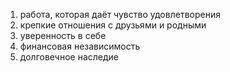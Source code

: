 1. работа, которая даёт чувство удовлетворения
2. крепкие отношения с друзьями и родными
3. уверенность в себе
4. финансовая независимость
5. долговечное наследие

